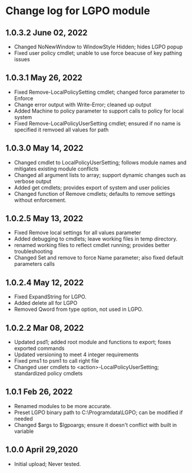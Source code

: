 # Change log for LGPO module

## 1.0.3.2 June 02, 2022

- Changed NoNewWindow to WindowStyle Hidden; hides LGPO popup
- Fixed user policy cmdlet; unable to use force beacuse of key pathing issues

## 1.0.3.1 May 26, 2022

- Fixed Remove-LocalPolicySetting cmdlet; changed force parameter to Enforce
- Change error output with Write-Error; cleaned up output
- Added Machine to policy parameter to support calls to policy for local system
- Fixed Remove-LocalPolicyUserSetting cmdlet; ensured if no name is specified it remvoed all values for path

## 1.0.3.0 May 14, 2022

- Changed cmdlet to LocalPolicyUserSetting; follows module names and mitigates existing module conflicts
- Changed all argument lists to array; support dynamic changes such as verbose output
- Added get cmdlets; provides export of system and user policies
- Changed function of Remove cmdlets; defaults to remove settings without enforcement.

## 1.0.2.5 May 13, 2022

- Fixed Remove local settings for all values parameter
- Added debugging to cmdlets; leave working files in temp directory.
- renamed working files to reflect cmdlet running; provides better troubleshooting
- Changed Set and remove to force Name parameter; also fixed default parameters calls

## 1.0.2.4 May 12, 2022

- Fixed ExpandString for LGPO.
- Added delete all for LGPO
- Removed Qword from type option, not used in LGPO.

## 1.0.2.2 Mar 08, 2022

- Updated psd1; added root module and functions to export; foxes exported commands
- Updated versioning to meet 4 integer requirements
- Fixed pms1 to psm1 to call right file
- Changed user cmdlets to \<action\>-LocalPolicyUserSetting; standardized policy cmdlets

## 1.0.1 Feb 26, 2022

- Renamed modules to be more accurate.
- Preset LGPO binary path to C:\Programdata\LGPO; can be modified if needed
- Changed $args to $lgpoargs; ensure it doesn't conflict with built in variable

## 1.0.0 April 29,2020

- Initial upload; Never tested.

